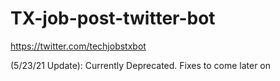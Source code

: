 # TX-job-post-twitter-bot

https://twitter.com/techjobstxbot

(5/23/21 Update): Currently Deprecated. Fixes to come later on
